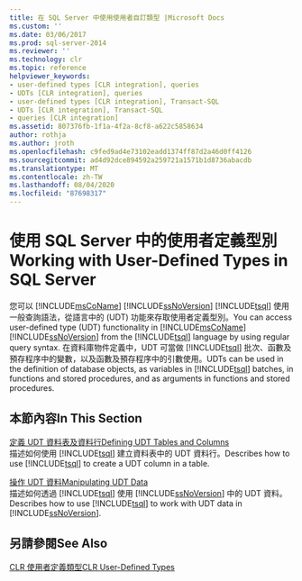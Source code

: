 ```yaml
---
title: 在 SQL Server 中使用使用者自訂類型 |Microsoft Docs
ms.custom: ''
ms.date: 03/06/2017
ms.prod: sql-server-2014
ms.reviewer: ''
ms.technology: clr
ms.topic: reference
helpviewer_keywords:
- user-defined types [CLR integration], queries
- UDTs [CLR integration], queries
- user-defined types [CLR integration], Transact-SQL
- UDTs [CLR integration], Transact-SQL
- queries [CLR integration]
ms.assetid: 807376fb-1f1a-4f2a-8cf8-a622c5858634
author: rothja
ms.author: jroth
ms.openlocfilehash: c9fed9ad4e73102eadd1374ff87d2a46d0ff4126
ms.sourcegitcommit: ad4d92dce894592a259721a1571b1d8736abacdb
ms.translationtype: MT
ms.contentlocale: zh-TW
ms.lasthandoff: 08/04/2020
ms.locfileid: "87698317"
---
```

# <a name="working-with-user-defined-types-in-sql-server"></a><span data-ttu-id="943e0-102">使用 SQL Server 中的使用者定義型別</span><span class="sxs-lookup"><span data-stu-id="943e0-102">Working with User-Defined Types in SQL Server</span></span>
  <span data-ttu-id="943e0-103">您可以 [!INCLUDE[msCoName](../../includes/msconame-md.md)] [!INCLUDE[ssNoVersion](../../includes/ssnoversion-md.md)] [!INCLUDE[tsql](../../includes/tsql-md.md)] 使用一般查詢語法，從語言中的 (UDT) 功能來存取使用者定義型別。</span><span class="sxs-lookup"><span data-stu-id="943e0-103">You can access user-defined type (UDT) functionality in [!INCLUDE[msCoName](../../includes/msconame-md.md)] [!INCLUDE[ssNoVersion](../../includes/ssnoversion-md.md)] from the [!INCLUDE[tsql](../../includes/tsql-md.md)] language by using regular query syntax.</span></span> <span data-ttu-id="943e0-104">在資料庫物件定義中，UDT 可當做 [!INCLUDE[tsql](../../includes/tsql-md.md)] 批次、函數及預存程序中的變數，以及函數及預存程序中的引數使用。</span><span class="sxs-lookup"><span data-stu-id="943e0-104">UDTs can be used in the definition of database objects, as variables in [!INCLUDE[tsql](../../includes/tsql-md.md)] batches, in functions and stored procedures, and as arguments in functions and stored procedures.</span></span>  
  
## <a name="in-this-section"></a><span data-ttu-id="943e0-105">本節內容</span><span class="sxs-lookup"><span data-stu-id="943e0-105">In This Section</span></span>  
 [<span data-ttu-id="943e0-106">定義 UDT 資料表及資料行</span><span class="sxs-lookup"><span data-stu-id="943e0-106">Defining UDT Tables and Columns</span></span>](working-with-user-defined-types-defining-udt-tables-and-columns.md)  
 <span data-ttu-id="943e0-107">描述如何使用 [!INCLUDE[tsql](../../includes/tsql-md.md)] 建立資料表中的 UDT 資料行。</span><span class="sxs-lookup"><span data-stu-id="943e0-107">Describes how to use [!INCLUDE[tsql](../../includes/tsql-md.md)] to create a UDT column in a table.</span></span>  
  
 [<span data-ttu-id="943e0-108">操作 UDT 資料</span><span class="sxs-lookup"><span data-stu-id="943e0-108">Manipulating UDT Data</span></span>](working-with-user-defined-types-manipulating-udt-data.md)  
 <span data-ttu-id="943e0-109">描述如何透過 [!INCLUDE[tsql](../../includes/tsql-md.md)] 使用 [!INCLUDE[ssNoVersion](../../includes/ssnoversion-md.md)] 中的 UDT 資料。</span><span class="sxs-lookup"><span data-stu-id="943e0-109">Describes how to use [!INCLUDE[tsql](../../includes/tsql-md.md)] to work with UDT data in [!INCLUDE[ssNoVersion](../../includes/ssnoversion-md.md)].</span></span>  
  
## <a name="see-also"></a><span data-ttu-id="943e0-110">另請參閱</span><span class="sxs-lookup"><span data-stu-id="943e0-110">See Also</span></span>  
 [<span data-ttu-id="943e0-111">CLR 使用者定義類型</span><span class="sxs-lookup"><span data-stu-id="943e0-111">CLR User-Defined Types</span></span>](clr-user-defined-types.md)  
  
  
